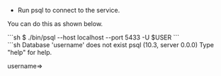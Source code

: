 ---
---

- Run psql to connect to the service.

You can do this as shown below.
<div class='copy separator-dollar'>
```sh
$ ./bin/psql --host localhost --port 5433 -U $USER
```
</div>
```sh
Database 'username' does not exist
psql (10.3, server 0.0.0)
Type "help" for help.

username=>
```
